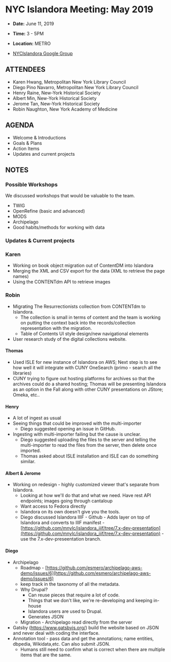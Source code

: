 # NYC Islandora Meeting: May 2019
* **Date:**  June 11, 2019
* **Time:** 3 - 5PM
* **Location:** METRO

* [NYCIslandora Google Group](https://groups.google.com/forum/#!forum/nycislandora)


## ATTENDEES
* Karen Hwang, Metropolitan New York Library Council
* Diego Pino Navarro, Metropolitan New York Library Council
* Henry Raine, New-York Historical Society
* Albert Min, New-York Historical Society
* Jerome Tan, New-York Historical Society
* Robin Naughton, New York Academy of Medicine

## AGENDA
* Welcome & Introductions
* Goals & Plans
* Action Items
* Updates and current projects

## NOTES
### Possible Workshops
We discussed workshops that would be valuable to the team.
* TWIG
* OpenRefine (basic and advanced)
* MODS
* Archipelago
* Good habits/methods for working with data

### Updates & Current projects
### Karen
* Working on book object migration out of ContentDM into Islandora
* Merging the XML and CSV export for the data (XML to retrieve the page names)
* Using the CONTENTdm API to retrieve images

### Robin
* Migrating The Resurrectionists  collection from CONTENTdm to Islandora.  
  * The collection is small in terms of content and the team is working on putting the context back into the records/collection representation with the migration.
  * Table of Contents UI style design/new navigational elements
* User research study of the digital collections website.

#### Thomas
* Used ISLE for new instance of Islandora on AWS; Next step is to see how well it will integrate with CUNY OneSearch (primo - search all the libraries)
* CUNY trying to figure out hosting platforms for archives so that the archives could do a shared hosting; Thomas will be presenting Islandora as an option in the Fall along with other CUNY presentations on JStore; Omeka, etc..  

#### Henry
* A lot of ingest as usual
* Seeing things that could be improved with the multi-importer
  * Diego suggested opening an issue in GitHub.
* Ingesting with multi-importer failing but the cause is unclear.  
  * Diego suggested uploading the files to the server and telling the multi-importer to read the files from the server, then delete once imported.
  * Thomas asked about ISLE installation and ISLE can do something similar.

#### Albert & Jerome
* Working on redesign - highly customized viewer that's separate from Islandora.  
  * Looking at how we'll do that and what we need.  Have rest API endpoints; images going through cantaloup
  * Want access to Fedora directly
  * Islandora on its own doesn't give you the tools.  
  * Diego discussed Islandora IIIF  - Github - Adds layer on top of Islandora and converts to IIIF manifest  - [https://github.com/mnylc/islandora_iiif/tree/7.x-dev-presentation](https://github.com/mnylc/islandora_iiif/tree/7.x-dev-presentation) - use the 7.x-dev-preseentation branch.

#### Diego
* Archipelago
  * Roadmap - [https://github.com/esmero/archipelago-aws-demo/issues/6](https://github.com/esmero/archipelago-aws-demo/issues/6)
  * keep track in the taxonomy of all the metadata.
  * Why Drupal?
    * Can reuse pieces that require a lot of code.
    * Things that we don't like, we're re-developing and keeping in-house
    * Islandora users are used to Drupal.
    * Generates JSON
  * Migration - Archipelago read directly from the server
* Gatsby (https://www.gatsbyjs.org/) build the website based on JSON and never deal with coding the interface.
* Annotation tool - pass data and get the annotations; name entities, dbpedia, Wikidata,etc.   Can also submit JSON.
  * Humans still need to confirm what is correct when there are multiple items that are the same.
